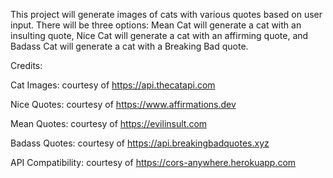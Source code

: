 This project will generate images of cats with various quotes based on user input. There will be three options: Mean Cat will generate a cat with an insulting quote, Nice Cat will generate a cat with an affirming quote, and Badass Cat will generate a cat with a Breaking Bad quote.

Credits:

Cat Images: courtesy of https://api.thecatapi.com

Nice Quotes: courtesy of https://www.affirmations.dev

Mean Quotes: courtesy of https://evilinsult.com

Badass Quotes: courtesy of https://api.breakingbadquotes.xyz

API Compatibility: courtesy of https://cors-anywhere.herokuapp.com